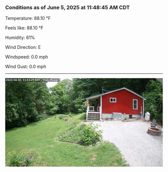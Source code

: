 ### Conditions as of June 5, 2025 at 11:48:45 AM CDT 

Temperature: 88.10 &deg;F

Feels like: 88.10 &deg;F

Humidity: 61%

Wind Direction: E

Windspeed: 0.0 mph

Wind Gust: 0.0 mph

---

<img src="./images/latest.jpeg"/>

